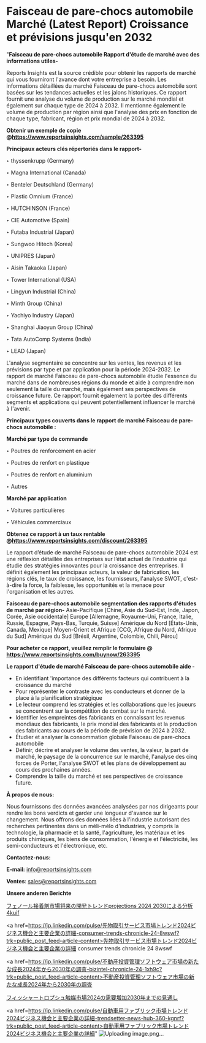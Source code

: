 # Faisceau de pare-chocs automobile Marché (Latest Report) Croissance et prévisions jusqu'en 2032

"<strong>Faisceau de pare-chocs automobile Rapport d'étude de marché avec des informations utiles-</strong>

Reports Insights est la source crédible pour obtenir les rapports de marché qui vous fourniront l'avance dont votre entreprise a besoin. Les informations détaillées du marché Faisceau de pare-chocs automobile sont basées sur les tendances actuelles et les jalons historiques. Ce rapport fournit une analyse du volume de production sur le marché mondial et également sur chaque type de 2024 à 2032. Il mentionne également le volume de production par région ainsi que l'analyse des prix en fonction de chaque type, fabricant, région et prix mondial de 2024 à 2032.

<strong><b>Obtenir un exemple de copie @</b></strong><a href=https://www.reportsinsights.com/sample/263395><strong><b>https://www.reportsinsights.com/sample/263395</b></strong></a>

<b>Principaux acteurs clés répertoriés dans le rapport-</b>

<b> </b>‣ thyssenkrupp (Germany)

‣ Magna International (Canada)

‣ Benteler Deutschland (Germany)

‣ Plastic Omnium (France)

‣ HUTCHINSON (France)

‣ CIE Automotive (Spain)

‣ Futaba Industrial (Japan)

‣ Sungwoo Hitech (Korea)

‣ UNIPRES (Japan)

‣ Aisin Takaoka (Japan)

‣ Tower International (USA)

‣ Lingyun Industrial (China)

‣ Minth Group (China)

‣ Yachiyo Industry (Japan)

‣ Shanghai Jiaoyun Group (China)

‣ Tata AutoComp Systems (India)

‣ LEAD (Japan)

L'analyse segmentaire se concentre sur les ventes, les revenus et les prévisions par type et par application pour la période 2024-2032. Le rapport de marché Faisceau de pare-chocs automobile étudie l'essence du marché dans de nombreuses régions du monde et aide à comprendre non seulement la taille du marché, mais également ses perspectives de croissance future. Ce rapport fournit également la portée des différents segments et applications qui peuvent potentiellement influencer le marché à l'avenir.

<strong>Principaux types couverts dans le rapport de marché Faisceau de pare-chocs automobile :</strong>

<strong>Marché par type de commande</strong>

‣ Poutres de renforcement en acier

‣ Poutres de renfort en plastique

‣ Poutres de renfort en aluminium

‣ Autres

<strong>Marché par application</strong>

‣ Voitures particulières

‣ Véhicules commerciaux

<strong><b>Obtenez ce rapport à un taux rentable @</b></strong><a href=https://www.reportsinsights.com/discount/263395><strong><b>https://www.reportsinsights.com/discount/263395</b></strong></a>

Le rapport d’étude de marché Faisceau de pare-chocs automobile 2024 est une réflexion détaillée des entreprises sur l’état actuel de l’industrie qui étudie des stratégies innovantes pour la croissance des entreprises. Il définit également les principaux acteurs, la valeur de fabrication, les régions clés, le taux de croissance, les fournisseurs, l'analyse SWOT, c'est-à-dire la force, la faiblesse, les opportunités et la menace pour l'organisation et les autres.

<strong>Faisceau de pare-chocs automobile segmentation des rapports d'études de marché par région-</strong>
Asie-Pacifique [Chine, Asie du Sud-Est, Inde, Japon, Corée, Asie occidentale]
Europe [Allemagne, Royaume-Uni, France, Italie, Russie, Espagne, Pays-Bas, Turquie, Suisse]
Amérique du Nord [États-Unis, Canada, Mexique]
Moyen-Orient et Afrique [CCG, Afrique du Nord, Afrique du Sud]
Amérique du Sud [Brésil, Argentine, Colombie, Chili, Pérou]

<strong>Pour acheter ce rapport, veuillez remplir le formulaire @   <a href=https://www.reportsinsights.com/buynow/263395>https://www.reportsinsights.com/buynow/263395</a></strong>

<strong>Le rapport d'étude de marché Faisceau de pare-chocs automobile aide -</strong>
<ul>
  <li>En identifiant 'importance des différents facteurs qui contribuent à la croissance du marché</li>
  <li>Pour représenter le contraste avec les conducteurs et donner de la place à la planification stratégique</li>
  <li>Le lecteur comprend les stratégies et les collaborations que les joueurs se concentrent sur la compétition de combat sur le marché.</li>
  <li>Identifier les empreintes des fabricants en connaissant les revenus mondiaux des fabricants, le prix mondial des fabricants et la production des fabricants au cours de la période de prévision de 2024 à 2032.</li>
  <li>Étudier et analyser la consommation globale Faisceau de pare-chocs automobile</li>
  <li>Définir, décrire et analyser le volume des ventes, la valeur, la part de marché, le paysage de la concurrence sur le marché, l'analyse des cinq forces de Porter, l'analyse SWOT et les plans de développement au cours des prochaines années.</li>
  <li>Comprendre la taille du marché et ses perspectives de croissance future.</li>
</ul>
<strong>À propos de nous:</strong>

Nous fournissons des données avancées analysées par nos dirigeants pour rendre les bons verdicts et garder une longueur d'avance sur le changement. Nous offrons des données liées à l'industrie autorisant des recherches pertinentes dans un méli-mélo d'industries, y compris la technologie, la pharmacie et la santé, l'agriculture, les matériaux et les produits chimiques, les biens de consommation, l'énergie et l'électricité, les semi-conducteurs et l'électronique, etc.

<strong>Contactez-nous:</strong>

<strong>E-mail:</strong> <a href=mailto:info@reportsinsights.com>info@reportsinsights.com</a>

<strong>Ventes</strong>: <a href=mailto:sales@reportsinsights.com>sales@reportsinsights.com</a>

<strong>Unsere anderen Berichte</strong>

<a href=https://www.linkedin.com/pulse/フェノール接着剤市場将来の開発トレンドprojections-2024-2030による分析-4kuif/>フェノール接着剤市場将来の開発トレンドprojections 2024 2030による分析 4kuif</a>

<a href=https://jp.linkedin.com/pulse/先物取引サービス市場トレンド2024ビジネス機会と主要企業の詳細-consumer-trends-chronicle-24-8wswf?trk=public_post_feed-article-content>先物取引サービス市場トレンド2024ビジネス機会と主要企業の詳細 consumer trends chronicle 24 8wswf</a>

<a href=https://jp.linkedin.com/pulse/不動産投資管理ソフトウェア市場の新たな成長2024年から2030年の調査-bizintel-chronicle-24-1xh9c?trk=public_post_feed-article-content>不動産投資管理ソフトウェア市場の新たな成長2024年から2030年の調査</a>

<a href=https://www.linkedin.com/pulse/フィッシャートロプシュ触媒市場2024の需要増加2030年までの見通し-community-market-research-imp2f/>フィッシャートロプシュ触媒市場2024の需要増加2030年までの見通し</a>

<a href=https://jp.linkedin.com/pulse/自動車用ファブリック市場トレンド2024ビジネス機会と主要企業の詳細-trendsetter-news-hub-360-kgnrf?trk=public_post_feed-article-content>自動車用ファブリック市場トレンド2024ビジネス機会と主要企業の詳細</a>"
![Uploading image.png…]()
